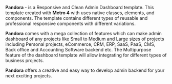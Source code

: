 **Pandora** - is a Responsive and Clean Admin Dashboard template. 
This template created with **Metro 4** with uses native classes, elements, and components. 
The template contains different types of reusable and professional responsive components with different variations. 

**Pandora** comes with a mega collection of features which can make admin dashboard of any projects like Small to Medium 
and Large sizes of projects including Personal projects, eCommerce, CRM, ERP, SaaS, PaaS, CMS, Back office 
and Accounting Software backend etc. The Multipurpose feature of the dashboard template will allow integrating 
for different types of business projects. 

**Pandora** offers a creative and easy way to develop admin 
backend for your next exciting projects.
